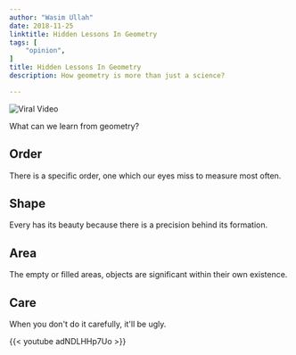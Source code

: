 ```yaml
---
author: "Wasim Ullah"
date: 2018-11-25
linktitle: Hidden Lessons In Geometry
tags: [
    "opinion",
]
title: Hidden Lessons In Geometry
description: How geometry is more than just a science?

---
```


![Viral Video](/images/geometry.jpg)

What can we learn from geometry?

## Order
There is a specific order, one which our eyes miss to measure most often.

## Shape
Every has its beauty because there is a precision behind its formation.

## Area
The empty or filled areas, objects are significant within their own existence.

## Care
When you don't do it carefully, it'll be ugly.


{{< youtube adNDLHHp7Uo >}}
